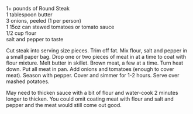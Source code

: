 ---
---

1+ pounds of Round Steak  
1 tablespoon butter  
3 onions, peeled (1 per person)  
1 15oz can stewed tomatoes or tomato sauce  
1/2 cup flour  
salt and pepper to taste 

Cut steak into serving size pieces. Trim off fat. Mix flour, salt and pepper in a small paper bag. 
Drop one or two pieces of meat in at a time to coat with flour mixture. Melt butter in skillet. 
Brown meat, a few at a time. Turn heat down. Put all meat in pan. Add onions and tomatoes 
(enough to cover meat). Season with pepper. Cover and simmer for 1-2 hours. Serve over 
mashed potatoes. 

May need to thicken sauce with a bit of flour and water-cook 2 minutes longer to thicken. You 
could omit coating meat with flour and salt and pepper and the meat would still come out good.